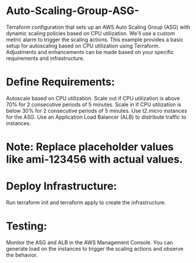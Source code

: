 # Auto-Scaling-Group-ASG-
Terraform configuration that sets up an AWS Auto Scaling Group (ASG) with dynamic scaling policies based on CPU utilization. We'll use a custom metric alarm to trigger the scaling actions.
This example provides a basic setup for autoscaling based on CPU utilization using Terraform. Adjustments and enhancements can be made based on your specific requirements and infrastructure.

# Define Requirements:
Autoscale based on CPU utilization.
Scale out if CPU utilization is above 70% for 2 consecutive periods of 5 minutes.
Scale in if CPU utilization is below 30% for 2 consecutive periods of 5 minutes.
Use t2.micro instances for the ASG.
Use an Application Load Balancer (ALB) to distribute traffic to instances.


# Note: Replace placeholder values like ami-123456 with actual values.

# Deploy Infrastructure:
Run terraform init and terraform apply to create the infrastructure.

# Testing:
Monitor the ASG and ALB in the AWS Management Console. You can generate load on the instances to trigger the scaling actions and observe the behavior.
